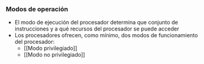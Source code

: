 ### Modos de operación
* El modo de ejecución del procesador determina que conjunto de instrucciones y a qué recursos del procesador se puede acceder
* Los procesadores ofrecen, como mínimo, dos modos de funcionamiento del procesador:
	* [[Modo privilegiado]]
	* [[Modo no privilegiado]]